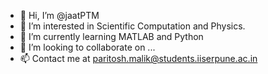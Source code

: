 - 👋 Hi, I’m @jaatPTM
- 👀 I’m interested in Scientific Computation and Physics.
- 🌱 I’m currently learning MATLAB and Python
- 💞️ I’m looking to collaborate on ...
- 📫 Contact me at paritosh.malik@students.iiserpune.ac.in

<!---
jaatPTM/jaatPTM is a ✨ special ✨ repository because its `README.md` (this file) appears on your GitHub profile.
You can click the Preview link to take a look at your changes.
--->
